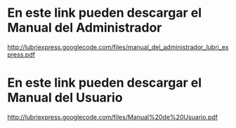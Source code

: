 # En este link pueden descargar el Manual del Administrador #

http://lubriexpress.googlecode.com/files/manual_del_administrador_lubri_express.pdf

# En este link pueden descargar el Manual del Usuario #

http://lubriexpress.googlecode.com/files/Manual%20de%20Usuario.pdf